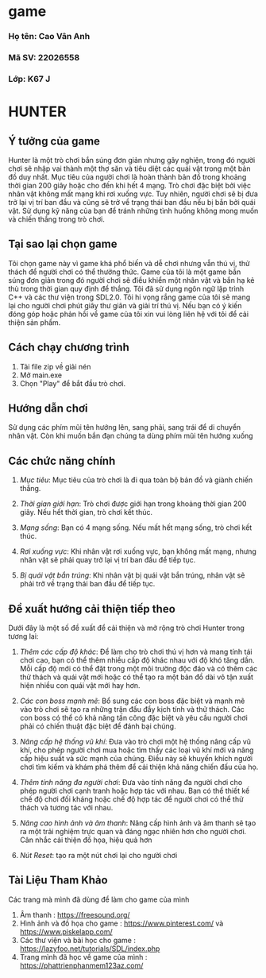 # game

### Họ tên: Cao Vân Anh
### Mã SV: 22026558
### Lớp: K67 J

# HUNTER
## Ý tưởng của game

Hunter là một trò chơi bắn súng đơn giản nhưng gây nghiện, trong đó người chơi sẽ nhập vai thành một thợ săn và tiêu diệt các quái vật trong một bản đồ duy nhất. Mục tiêu của người chơi là hoàn thành bản đồ trong khoảng thời gian 200 giây hoặc cho đến khi hết 4 mạng.
Trò chơi đặc biệt bởi việc nhân vật không mất mạng khi rơi xuống vực. Tuy nhiên, người chơi sẽ bị đưa trở lại vị trí ban đầu và cũng sẽ trở về trạng thái ban đầu nếu bị bắn bởi quái vật. Sử dụng kỹ năng của bạn để tránh những tình huống không mong muốn và chiến thắng trong trò chơi.


## Tại sao lại chọn game
  
Tôi chọn game này vì game khá phổ biến và dễ chơi nhưng vẫn thú vị, thử thách để người chơi có thể thưởng thức. Game của tôi là một game bắn súng đơn giản trong đó người chơi sẽ điều khiển một nhân vật và bắn hạ kẻ thù trong thời gian quy định để thắng. Tôi đã sử dụng ngôn ngữ lập trình C++ và các thư viện trong SDL2.0. Tôi hi vọng rắng game của tôi sẽ mang lại cho người chơi phút giây thư giãn và giải trí thú vị. Nếu bạn có ý kiến đóng góp hoặc phản hồi về game của tôi xin vui lòng liên hệ với tôi để cải thiện sản phẩm. 

## Cách chạy chương trình

1. Tải file zip về giải nén 
2. Mở main.exe
3. Chọn "Play" để bắt đầu trò chơi.

## Hướng dẫn chơi
 Sử dụng các phím mũi tên hướng lên, sang phải, sang trái để di chuyển nhân vật. Còn khi muốn bắn đạn chúng ta dùng phím mũi tên hướng xuống

## Các chức năng chính

1. *Mục tiêu*:  Mục tiêu của trò chơi là đi qua toàn bộ bản đồ và giành chiến thắng.

2. *Thời gian giới hạn*:  Trò chơi được giới hạn trong khoảng thời gian 200 giây. Nếu hết thời gian, trò chơi kết thúc.

3. *Mạng sống*:  Bạn có 4 mạng sống. Nếu mất hết mạng sống, trò chơi kết thúc.

4. *Rơi xuống vực*:  Khi nhân vật rơi xuống vực, bạn không mất mạng, nhưng nhân vật sẽ phải quay trở lại vị trí ban đầu để tiếp tục.

5. *Bị quái vật bắn trúng*:  Khi nhân vật bị quái vật bắn trúng, nhân vật sẽ phải trở về trạng thái ban đầu để tiếp tục.

## Đề xuất hướng cải thiện tiếp theo

Dưới đây là một số đề xuất để cải thiện và mở rộng trò chơi Hunter trong tương lai:

1. *Thêm các cấp độ khác*:  Để làm cho trò chơi thú vị hơn và mang tính tái chơi cao, bạn có thể thêm nhiều cấp độ khác nhau với độ khó tăng dần. Mỗi cấp độ mới có thể đặt trong 
một môi trường độc đáo và có thêm các thử thách và quái vật mới hoặc có thể tạo ra một bản đồ dài vô tận xuất hiện nhiều con quái vật mới hay hơn.

2. *Các con boss mạnh mẽ*:  Bổ sung các con boss đặc biệt và mạnh mẽ vào trò chơi sẽ tạo ra những trận đấu đầy kịch tính và thử thách. Các con boss có thể có khả năng tấn công đặc biệt và yêu cầu người chơi phải có chiến thuật đặc biệt để đánh bại chúng.

3. *Nâng cấp hệ thống vũ khí*:  Đưa vào trò chơi một hệ thống nâng cấp vũ khí, cho phép người chơi mua hoặc tìm thấy các loại vũ khí mới và nâng cấp hiệu suất và sức mạnh của chúng. Điều này sẽ khuyến khích người chơi tìm kiếm và khám phá thêm để cải thiện khả năng chiến đấu của họ.

4. *Thêm tính năng đa người chơi*: Đưa vào tính năng đa người chơi cho phép người chơi cạnh tranh hoặc hợp tác với nhau. Bạn có thể thiết kế chế độ chơi đối kháng hoặc chế độ hợp tác để người chơi có thể thử thách và tương tác với nhau.

5. *Nâng cao hình ảnh và âm thanh*:  Nâng cấp hình ảnh và âm thanh sẽ tạo ra một trải nghiệm trực quan và đáng ngạc nhiên hơn cho người chơi. Cân nhắc cải thiện đồ họa, hiệu quả hơn

  6. *Nút Reset*:  tạo ra một nút chơi lại cho người chơi

## Tài Liệu Tham Khảo

 Các trang mà mình đã dùng để làm cho game của mình
 1. Âm thanh : https://freesound.org/
 2. Hình ảnh và đồ họa cho game : https://www.pinterest.com/ và https://www.piskelapp.com/
 3. Các thư viện và bài học cho game : https://lazyfoo.net/tutorials/SDL/index.php
 4. Trang mình đã học về game của mình : https://phattrienphanmem123az.com/
